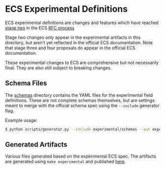 # ECS Experimental Definitions

ECS experimental definitions are changes and features which have reached [stage two](https://elastic.github.io/ecs/stages.html) in the ECS [RFC process](../rfcs)

Stage two changes only appear in the experimental artifacts in this directory, but aren't yet reflected in the official ECS documentation.
Note that stage three and four proposals do appear in the official ECS documentation.

These experimental changes to ECS are comprehensive but not necessarily final. They are also still subject to breaking changes.

## Schema Files

The [schemas](./schemas) directory contains the YAML files for the experimental field definitions. These are not complete schemas themselves, but are settings meant to merge with the official schema spec using the `--include` generator flag.

Example usage:

```sh
$ python scripts/generator.py --include experimental/schemas --out experimental
```

## Generated Artifacts

Various files generated based on the experimental ECS spec. The artifacts are generated using `make experimental` and published [here](./generated).
